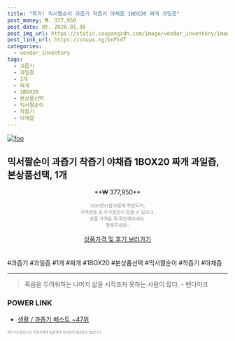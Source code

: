 ```yaml
--- 
title: "특가! 믹서짤순이 과즙기 착즙기 야채즙 1BOX20 짜개 과일즙" 
post_money: ₩. 377,950 
post_date: dt. 2020.01.30 
post_img_url: https://static.coupangcdn.com/image/vendor_inventory/images/2019/01/18/0/3/2ab6d92d-1869-4e7c-a364-3bf6c787e02c.jpg 
post_link_url: https://coupa.ng/bnFtdT 
categories: 
  - vendor_inventory 
tags: 
  - 과즙기 
  - 과일즙 
  - 1개 
  - 짜개 
  - 1BOX20 
  - 본상품선택 
  - 믹서짤순이 
  - 착즙기 
  - 야채즙 
--- 
```

[![foo](https://static.coupangcdn.com/image/vendor_inventory/images/2019/01/18/0/3/2ab6d92d-1869-4e7c-a364-3bf6c787e02c.jpg)](https://coupa.ng/bnFtdT) 

## 믹서짤순이 과즙기 착즙기 야채즙 1BOX20 짜개 과일즙, 본상품선택, 1개 
<p style="text-align: center;">**₩ 377,950**</p> 
<p style="text-align: center;"><span style="color: #898c8f; font-family: Georgia,Times,serif; font-size: 0.75em;">2020년01월30일에 작성되어, <br>가격변동 및 추가할인이 있을 수 있으니,<br> 상품 가격을 꼭!확인해주세요.<br>행복하세요~</span> 
</p>	 
<div markdown="0" style="text-align: center;"><a href="https://coupa.ng/bnFtdT" class="btn btn--success">상품가격 및 후기 보러가기</a></div> 
<br><br> 
  #과즙기 #과일즙 #1개 #짜개 #1BOX20 #본상품선택 #믹서짤순이 #착즙기 #야채즙 
<hr> 

> 죽음을 두려워하는 나머지 삶을 시작조차 못하는 사람이 많다. - 벤다이크 


### POWER LINK

* <a href="https://blog.naver.com/santokki14/221790647103" target="_blank">생활 / 과즙기 베스트 ~47위</a>

<span style="color: #898c8f; font-family: Georgia,Times,serif; font-size: 0.55em;">파트너스활동으로 작성자에게 일정액의 커미션이 제공될수 있습니다.</span> 
